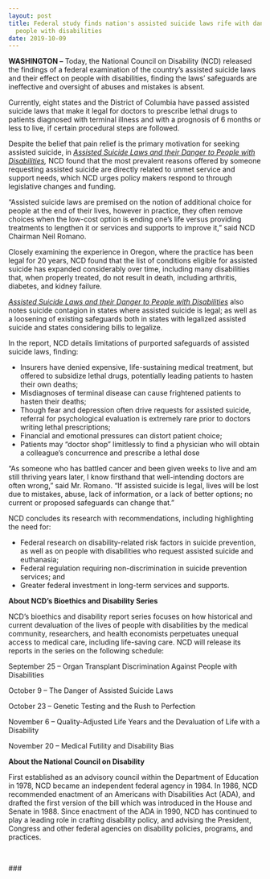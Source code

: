 ```yaml
---
layout: post
title: Federal study finds nation's assisted suicide laws rife with dangers to
  people with disabilities
date: 2019-10-09
---
```

**WASHINGTON –** Today, the National Council on Disability (NCD) released the findings of a federal examination of the country’s assisted suicide laws and their effect on people with disabilities, finding the laws’ safeguards are ineffective and oversight of abuses and mistakes is absent.

Currently, eight states and the District of Columbia have passed assisted suicide laws that make it legal for doctors to prescribe lethal drugs to patients diagnosed with terminal illness and with a prognosis of 6 months or less to live, if certain procedural steps are followed.

Despite the belief that pain relief is the primary motivation for seeking assisted suicide, in *[Assisted Suicide Laws and their Danger to People with Disabilities](https://ncd.gov/publications/2019/bioethics-report-series),* NCD found that the most prevalent reasons offered by someone requesting assisted suicide are directly related to unmet service and support needs, which NCD urges policy makers respond to through legislative changes and funding.

“Assisted suicide laws are premised on the notion of additional choice for people at the end of their lives, however in practice, they often remove choices when the low-cost option is ending one’s life versus providing treatments to lengthen it or services and supports to improve it,” said NCD Chairman Neil Romano.

Closely examining the experience in Oregon, where the practice has been legal for 20 years, NCD found that the list of conditions eligible for assisted suicide has expanded considerably over time, including many disabilities that, when properly treated, do not result in death, including arthritis, diabetes, and kidney failure.

*[Assisted Suicide Laws and their Danger to People with Disabilities](https://ncd.gov/publications/2019/bioethics-report-series)* also notes suicide contagion in states where assisted suicide is legal; as well as a loosening of existing safeguards both in states with legalized assisted suicide and states considering bills to legalize.

In the report, NCD details limitations of purported safeguards of assisted suicide laws, finding:

* Insurers have denied expensive, life-sustaining medical treatment, but offered to subsidize lethal drugs, potentially leading patients to hasten their own deaths;
* Misdiagnoses of terminal disease can cause frightened patients to hasten their deaths;
* Though fear and depression often drive requests for assisted suicide, referral for psychological evaluation is extremely rare prior to doctors writing lethal prescriptions;
* Financial and emotional pressures can distort patient choice;
* Patients may “doctor shop” limitlessly to find a physician who will obtain a colleague’s concurrence and prescribe a lethal dose

“As someone who has battled cancer and been given weeks to live and am still thriving years later, I know firsthand that well-intending doctors are often wrong,” said Mr. Romano. “If assisted suicide is legal, lives will be lost due to mistakes, abuse, lack of information, or a lack of better options; no current or proposed safeguards can change that.”

NCD concludes its research with recommendations, including highlighting the need for:

* Federal research on disability-related risk factors in suicide prevention, as well as on people with disabilities who request assisted suicide and euthanasia;
* Federal regulation requiring non-discrimination in suicide prevention services; and
* Greater federal investment in long-term services and supports.

**About NCD’s Bioethics and Disability Series**

NCD’s bioethics and disability report series focuses on how historical and current devaluation of the lives of people with disabilities by the medical community, researchers, and health economists perpetuates unequal access to medical care, including life-saving care. NCD will release its reports in the series on the following schedule:

September 25 – Organ Transplant Discrimination Against People with Disabilities

October 9 – The Danger of Assisted Suicide Laws

October 23 – Genetic Testing and the Rush to Perfection

November 6 – Quality-Adjusted Life Years and the Devaluation of Life with a Disability

November 20 – Medical Futility and Disability Bias

**About the National Council on Disability**

First established as an advisory council within the Department of Education in 1978, NCD became an independent federal agency in 1984. In 1986, NCD recommended enactment of an Americans with Disabilities Act (ADA), and drafted the first version of the bill which was introduced in the House and Senate in 1988. Since enactment of the ADA in 1990, NCD has continued to play a leading role in crafting disability policy, and advising the President, Congress and other federal agencies on disability policies, programs, and practices.

 

\###